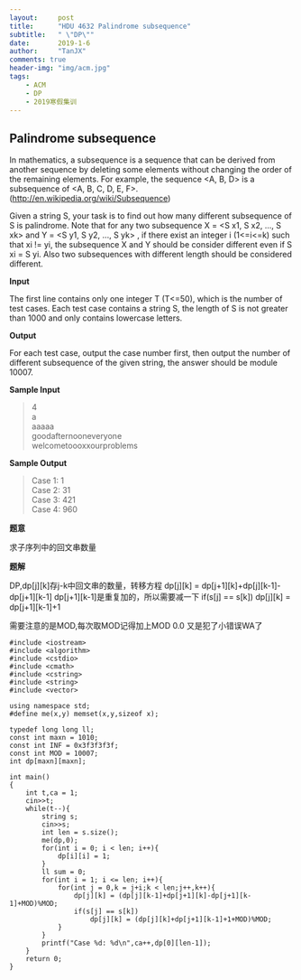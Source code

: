 ```yaml
---
layout:     post
title:      "HDU 4632 Palindrome subsequence"
subtitle:   " \"DP\""
date:       2019-1-6
author:     "TanJX"
comments: true
header-img: "img/acm.jpg"
tags:
    - ACM
    - DP
    - 2019寒假集训
---
```


## Palindrome subsequence

In mathematics, a subsequence is a sequence that can be derived from another sequence by deleting some elements without changing the order of the remaining elements. For example, the sequence <A, B, D> is a subsequence of <A, B, C, D, E, F>. 
(http://en.wikipedia.org/wiki/Subsequence) 

Given a string S, your task is to find out how many different subsequence of S is palindrome. Note that for any two subsequence X = <S x1, S x2, ..., S xk> and Y = <S y1, S y2, ..., S yk> , if there exist an integer i (1<=i<=k) such that xi != yi, the subsequence X and Y should be consider different even if S xi = S yi. Also two subsequences with different length should be considered different.

**Input**

The first line contains only one integer T (T<=50), which is the number of test cases. Each test case contains a string S, the length of S is not greater than 1000 and only contains lowercase letters.

**Output**

For each test case, output the case number first, then output the number of different subsequence of the given string, the answer should be module 10007.

**Sample Input**

>4<br>
a<br>
aaaaa<br>
goodafternooneveryone<br>
welcometoooxxourproblems<br>

**Sample Output**

>Case 1: 1<br>
Case 2: 31<br>
Case 3: 421<br>
Case 4: 960<br>

**题意**

求子序列中的回文串数量

**题解**

DP,dp[j][k]存j-k中回文串的数量，转移方程
    dp[j][k] = dp[j+1][k]+dp[j][k-1]-dp[j+1][k-1] dp[j+1][k-1]是重复加的，所以需要减一下
if(s[j] == s[k])
    dp[j][k] = dp[j+1][k-1]+1

需要注意的是MOD,每次取MOD记得加上MOD  0.0  又是犯了小错误WA了

```
#include <iostream>
#include <algorithm>
#include <cstdio>
#include <cmath>
#include <cstring>
#include <string>
#include <vector>

using namespace std;
#define me(x,y) memset(x,y,sizeof x);

typedef long long ll;
const int maxn = 1010;
const int INF = 0x3f3f3f3f;
const int MOD = 10007;
int dp[maxn][maxn];

int main()
{
    int t,ca = 1;
    cin>>t;
    while(t--){
        string s;
        cin>>s;
        int len = s.size();
        me(dp,0);
        for(int i = 0; i < len; i++){
            dp[i][i] = 1;
        }
        ll sum = 0;
        for(int i = 1; i <= len; i++){
            for(int j = 0,k = j+i;k < len;j++,k++){
                dp[j][k] = (dp[j][k-1]+dp[j+1][k]-dp[j+1][k-1]+MOD)%MOD;
                if(s[j] == s[k])
                    dp[j][k] = (dp[j][k]+dp[j+1][k-1]+1+MOD)%MOD;
            }
        }
        printf("Case %d: %d\n",ca++,dp[0][len-1]);
    }
    return 0;
}
```